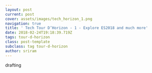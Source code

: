 ```yaml
---
layout: post
current: post
cover: assets/images/tech_horizon_1.png
navigation: true
title: ' Tech Tour D’Horizon - 1 - Explore ES2018 and much more'
date: 2018-02-24T19:18:39.719Z
tags: tour-d-horizon
class: post-template
subclass: tag tour-d-horizon
author: sriram
---
```

drafting
